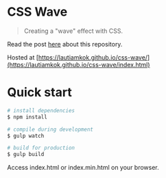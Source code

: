 CSS Wave
===========

> Creating a "wave" effect with CSS.

Read the post [here](https://www.codementor.io/lautiamkok/creating-a-wave-effect-with-css-hd0suudr0) about this repository.

Hosted at [https://lautiamkok.github.io/css-wave/](https://lautiamkok.github.io/css-wave/index.html)

Quick start
=============

``` bash
# install dependencies
$ npm install

# compile during development
$ gulp watch

# build for production
$ gulp build
```

Access index.html or index.min.html on your browser.

